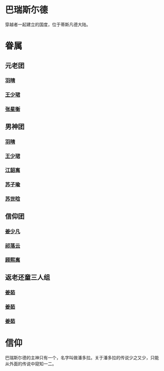 # 巴瑞斯尓德

穿越者一起建立的国度，位于蒂斯凡德大陆。

# 眷属

## 元老团

### [羽晴](../../人物/男性/羽晴.md)

### [王少珺](../../人物/男性/王少珺.md)

### [张星衡](../../人物/男性/张星衡.md)

## 男神团

### [羽晴](../../人物/男性/羽晴.md)

### [王少珺](../../人物/男性/王少珺.md)

### [江韶离](../../人物/男性/江韶离.md)

### [苏子瑜](../../人物/女性/苏子瑜.md)

### [苏世晗](../../人物/性少数/苏世晗.md)

## 信仰团

### [姜少凡](../../人物/男性/姜少凡.md)

### [祁落云](../../人物/男性/祁落云.md)

### [顾熙离](../../人物/男性/顾熙离.md)

## 返老还童三人组

### [姜茹](../../人物/女性/姜茹.md)

### [姜茹](../../人物/女性/姜茹.md)

### [姜茹](../../人物/女性/姜茹.md)

# 信仰

巴瑞斯尓德的主神只有一个，名字叫做潘多拉。关于潘多拉的传说少之又少，只能从外面的传说中窥知一二。

